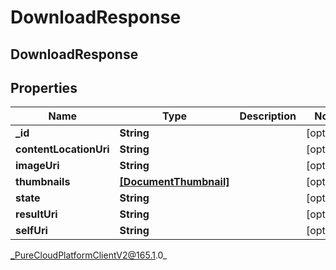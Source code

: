 # DownloadResponse

## DownloadResponse

## Properties

|Name | Type | Description | Notes|
|------------ | ------------- | ------------- | -------------|
| **_id** | **String** |  | [optional] |
| **contentLocationUri** | **String** |  | [optional] |
| **imageUri** | **String** |  | [optional] |
| **thumbnails** | [**[DocumentThumbnail]**]([DocumentThumbnail]) |  | [optional] |
| **state** | **String** |  | [optional] |
| **resultUri** | **String** |  | [optional] |
| **selfUri** | **String** |  | [optional] |



_PureCloudPlatformClientV2@165.1.0_
